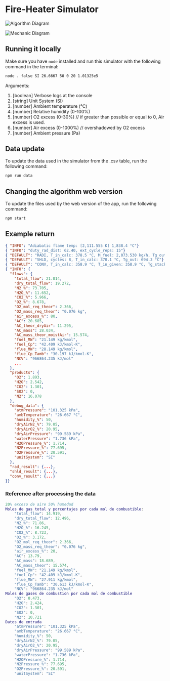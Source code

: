 # Fire-Heater Simulator

![Algorithm Diagram](./img/diagrama-algo.jpg)

![Mechanic Diagram](https://github.com/[username]/[reponame]/blob/[branch]/img/diagrama-meca.jpg?raw=true)

## Running it locally

Make sure you have `node` installed and run this simulator with the following command in the terminal:

```sh
node . false SI 26.6667 50 0 20 1.01325e5
```

Arguments:
1. [boolean] Verbose logs at the console
1. [string] Unit System (SI)
1. [number] Ambient temperature (°C)
1. [number] Relative humidity (0-100%)
1. [number] O2 excess (0-30%) // if greater than possible or equal to 0, Air excess is used.
1. [number] Air excess (0-1000%) // overshadowed by O2 excess
1. [number] Ambient pressure (Pa)

## Data update

To update the data used in the simulator from the .csv table, run the following command:

```sh
npm run data
```

## Changing the algorithm web version

To update the files used by the web version of the app, run the following command:

```sh
npm start
```

## Example return

```json
{ "INFO": "Adiabatic flame temp: [2,111.555 K] 1,838.4 °C"}
{ "INFO": "duty_rad_dist: 62.40, ext_cycle_reps: 15"}
{ "DEFAULT": "RADI, T_in_calc: 378.5 °C, M_fuel: 2,073.530 kg/h, Tg_out: 799.0 °C"}
{ "DEFAULT": "SHLD, cycles: 8, T_in_calc: 370.1 °C, Tg_out: 694.3 °C"}
{ "DEFAULT": "CONV, T_in_calc: 358.9 °C, T_in_given: 358.9 °C, Tg_stack: 390.4 °C"}
{ "INFO": {
  "flows": {
    "total_flow": 21.814,
    "dry_total_flow": 19.272,
    "N2_%": 73.705,
    "H2O_%": 11.652,
    "CO2_%": 5.966,
    "O2_%": 8.678,
    "O2_mol_req_theor": 2.366,
    "O2_mass_req_theor": "0.076 kg",
    "air_excess_%": 80,
    "AC": 20.685,
    "AC_theor_dryAir": 11.295,
    "AC_mass": 28.034,
    "AC_mass_theor_moistAir": 15.574,
    "fuel_MW": "21.149 kg/kmol",
    "fuel_Cp": "42.409 kJ/kmol-K",
    "flue_MW": "28.149 kg/kmol",
    "flue_Cp_Tamb": "30.197 kJ/kmol-K",
    "NCV": "966864.235 kJ/mol"
    ...
  },
  "products": {
    "O2": 1.893,
    "H2O": 2.542,
    "CO2": 1.301,
    "SO2": 0,
    "N2": 16.078
  },
  "debug_data": {
    "atmPressure": "101.325 kPa",
    "ambTemperature": "26.667 °C",
    "humidity_%": 50,
    "dryAirN2_%": 79.05,
    "dryAirO2_%": 20.95,
    "dryAirPressure": "99.589 kPa",
    "waterPressure": "1.736 kPa",
    "H2OPressure_%": 1.714,
    "N2Pressure_%": 77.695,
    "O2Pressure_%": 20.591,
    "unitSystem": "SI"
  },
  "rad_result": {...},
  "shld_result": {...},
  "conv_result": {...}
}}
```

### Reference after processing the data

```m
20% exceso de aire 50% humedad
Moles de gas total y porcentajes por cada mol de combustible:
    "total_flow": 14.919,
    "dry_total_flow": 12.496,
    "N2_%": 71.86,
    "H2O_%": 16.245,
    "CO2_%": 8.723,
    "O2_%": 3.172,
    "O2_mol_req_theor": 2.366,
    "O2_mass_req_theor": "0.076 kg",
    "air_excess_%": 20,
    "AC": 13.79,
    "AC_mass": 18.689,
    "AC_mass_theor": 15.574,
    "fuel_MW": "21.149 kg/kmol",
    "fuel_Cp": "42.409 kJ/kmol-K",
    "flue_MW": "27.911 kg/kmol",
    "flue_Cp_Tamb": "30.613 kJ/kmol-K",
    "NCV": "966864.235 kJ/mol"
Moles de gases de combustion por cada mol de combustible
    "O2": 0.473,
    "H2O": 2.424,
    "CO2": 1.301,
    "SO2": 0,
    "N2": 10.721
Datos de entrada
    "atmPressure": "101.325 kPa",
    "ambTemperature": "26.667 °C",
    "humidity_%": 50,
    "dryAirN2_%": 79.05,
    "dryAirO2_%": 20.95,
    "dryAirPressure": "99.589 kPa",
    "waterPressure": "1.736 kPa",
    "H2OPressure_%": 1.714,
    "N2Pressure_%": 77.695,
    "O2Pressure_%": 20.591,
    "unitSystem": "SI"
```